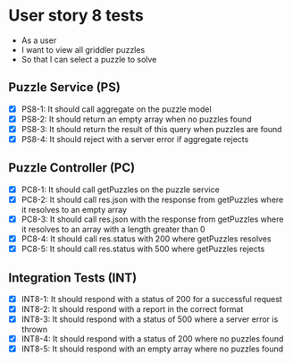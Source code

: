 # User story 8 tests

- As a user
- I want to view all griddler puzzles
- So that I can select a puzzle to solve

## Puzzle Service (PS)

- [x] PS8-1: It should call aggregate on the puzzle model
- [x] PS8-2: It should return an empty array when no puzzles found
- [x] PS8-3: It should return the result of this query when puzzles are found
- [x] PS8-4: It should reject with a server error if aggregate rejects

## Puzzle Controller (PC)

- [x] PC8-1: It should call getPuzzles on the puzzle service
- [x] PC8-2: It should call res.json with the response from getPuzzles where it resolves to an empty array
- [x] PC8-3: It should call res.json with the response from getPuzzles where it resolves to an array with a length greater than 0
- [x] PC8-4: It should call res.status with 200 where getPuzzles resolves
- [x] PC8-5: It should call res.status with 500 where getPuzzles rejects

## Integration Tests (INT)

- [x] INT8-1: It should respond with a status of 200 for a successful request
- [x] INT8-2: It should respond with a report in the correct format
- [x] INT8-3: It should respond with a status of 500 where a server error is thrown
- [x] INT8-4: It should respond with a status of 200 where no puzzles found
- [x] INT8-5: It should respond with an empty array where no puzzles found
